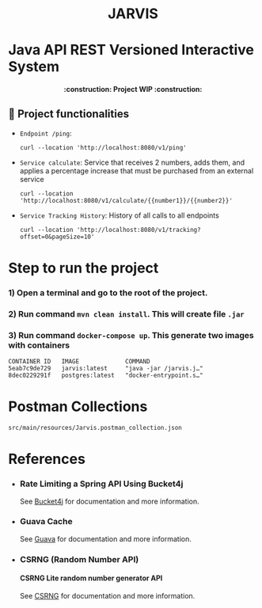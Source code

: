 <h1 align="center"> JARVIS </h1>

# Java API REST Versioned Interactive System

<h4 align="center">
:construction: Project WIP :construction:
</h4>

## :hammer: Project functionalities

- `Endpoint /ping`:
  ```
  curl --location 'http://localhost:8080/v1/ping'
  ``` 
- `Service calculate`: Service that receives 2 numbers, adds them, and applies a percentage increase that must be purchased from an external service
  ```
  curl --location 'http://localhost:8080/v1/calculate/{{number1}}/{{number2}}'
  ```

- `Service Tracking History`: History of all calls to all endpoints
    ```
    curl --location 'http://localhost:8080/v1/tracking?offset=0&pageSize=10'
    ```

# Step to run the project

### 1) Open a terminal and go to the root of the project.
### 2) Run command `mvn clean install`. This will create file `.jar`
### 3) Run command `docker-compose up`. This generate two images with containers

    CONTAINER ID   IMAGE             COMMAND
    5eab7c9de729   jarvis:latest     "java -jar /jarvis.j…"
    8dec0229291f   postgres:latest   "docker-entrypoint.s…"

# Postman Collections

``` src/main/resources/Jarvis.postman_collection.json ```

# References

- ### Rate Limiting a Spring API Using Bucket4j
  See [Bucket4j](https://www.baeldung.com/spring-bucket4j) for documentation and more information.

- ### Guava Cache
  See [Guava](https://www.baeldung.com/guava-cache) for documentation and more information.

- ### CSRNG (Random Number API)
  #### CSRNG Lite random number generator API
  See [CSRNG](https://csrng.net/) for documentation and more information.


